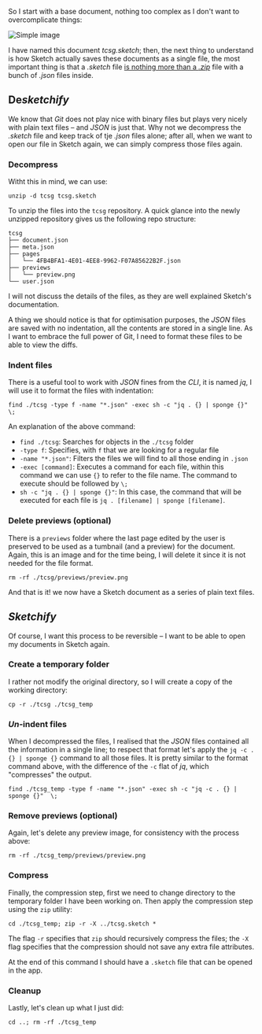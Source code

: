 So I start with a base document, nothing too complex as I don't want to overcomplicate things:

![Simple image](https://ik.imagekit.io/thatcsharpguy/posts/sketch-in-git/Screenshot_2022-06-04_at_19.59.35.png?ik-sdk-version=javascript-1.4.3&updatedAt=1654369932542)

I have named this document *tcsg.sketch*; then, the next thing to understand is how Sketch actually saves these documents as a single file, the most important thing is that a *.sketch* file [is nothing more than a *.zip*](https://developer.sketch.com/file-format/?_ga=2.160187325.1466637750.1654335985-1710079208.1653454852) file with a bunch of *.json* files inside.

## De*sketchify*

We know that *Git* does not play nice with binary files but plays very nicely with plain text files – and *JSON* is just that. Why not we decompress the *.sketch* file and keep track of tje *.json* files alone; after all, when we want to open our file in Sketch again, we can simply compress those files again.

### Decompress

Witht this in mind, we can use:

```shell
unzip -d tcsg tcsg.sketch
```

To unzip the files into the `tcsg` repository. A quick glance into the newly unzipped repository gives us the following repo structure:

```text
tcsg
├── document.json
├── meta.json
├── pages
│   └── 4FB4BFA1-4E01-4EE8-9962-F07A85622B2F.json
├── previews
│   └── preview.png
└── user.json
```

I will not discuss the details of the files, as they are well explained Sketch's documentation.

A thing we should notice is that for optimisation purposes, the *JSON* files are saved with no indentation, all the contents are stored in a single line. As I want to embrace the full power of Git, I need to format these files to be able to view the diffs.

### Indent files

There is a useful tool to work with *JSON* fines from the *CLI*, it is named *jq*, I will use it to format the files with indentation:

```shell
find ./tcsg -type f -name "*.json" -exec sh -c "jq . {} | sponge {}"  \;
```

An explanation of the above command:

 - `find ./tcsg`: Searches for objects in the `./tcsg` folder
 - `-type f`: Specifies, with `f` that we are looking for a regular file
 - `-name "*.json"`: Filters the files we will find to all those ending in `.json`
 - `-exec [command]`: Executes a command for each file, within this command we can use `{}` to refer to the file name. The command to execute should be followed by `\;`
 - `sh -c "jq . {} | sponge {}"`: In this case, the command that will be executed for each file is `jq . [filename] | sponge [filename]`.

### Delete previews (optional)

There is a `previews` folder where the last page edited by the user is preserved to be used as a tumbnail (and a preview) for the document. Again, this is an image and for the time being, I will delete it since it is not needed for the file format.

```shell
rm -rf ./tcsg/previews/preview.png
```

And that is it! we now have a Sketch document as a series of plain text files.

## *Sketchify*

Of course, I want this process to be reversible – I want to be able to open my documents in Sketch again.

### Create a temporary folder

I rather not modify the original directory, so I will create a copy of the working directory:

```shell
cp -r ./tcsg ./tcsg_temp
```

### *Un*-indent files

When I decompressed the files, I realised that the *JSON* files contained all the information in a single line; to respect that format let's apply the `jq -c . {} | sponge {}` command to all those files. It is pretty similar to the format command above, with the difference of the `-c` flat of *jq*, which "compresses" the output.

```shell
find ./tcsg_temp -type f -name "*.json" -exec sh -c "jq -c . {} | sponge {}"  \;
```

### Remove previews (optional)

Again, let's delete any preview image, for consistency with the process above:

```shell
rm -rf ./tcsg_temp/previews/preview.png
```

### Compress

Finally, the compression step, first we need to change directory to the temporary folder I have been working on. Then apply the compression step using the `zip` utility:

```shell
cd ./tcsg_temp; zip -r -X ../tcsg.sketch *
```

The flag `-r` specifies that `zip` should recursively compress the files; the `-X` flag specifies that the compression should not save any extra file attributes.

At the end of this command I should have a `.sketch` file that can be opened in the app.

### Cleanup

Lastly, let's clean up what I just did:

```shell
cd ..; rm -rf ./tcsg_temp
```
